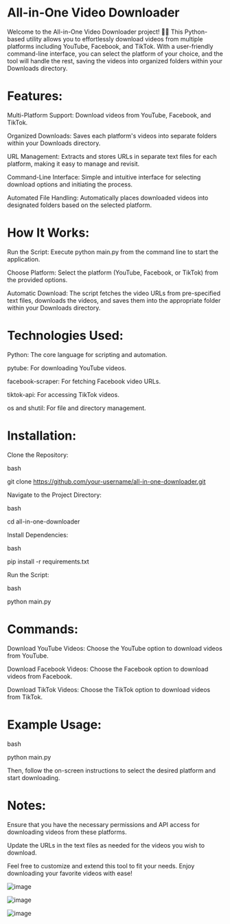 # All-in-One Video Downloader
Welcome to the All-in-One Video Downloader project! 🎥✨ This Python-based utility allows you to effortlessly download videos from multiple platforms including YouTube, Facebook, and TikTok. With a user-friendly command-line interface, you can select the platform of your choice, and the tool will handle the rest, saving the videos into organized folders within your Downloads directory.

# Features:
Multi-Platform Support: Download videos from YouTube, Facebook, and TikTok.

Organized Downloads: Saves each platform's videos into separate folders within your Downloads directory.

URL Management: Extracts and stores URLs in separate text files for each platform, making it easy to manage and revisit.

Command-Line Interface: Simple and intuitive interface for selecting download options and initiating the process.

Automated File Handling: Automatically places downloaded videos into designated folders based on the selected platform.

# How It Works:
Run the Script: Execute python main.py from the command line to start the application.

Choose Platform: Select the platform (YouTube, Facebook, or TikTok) from the provided options.

Automatic Download: The script fetches the video URLs from pre-specified text files, downloads the videos, and saves them into the appropriate folder within your Downloads directory.

# Technologies Used:
Python: The core language for scripting and automation.

pytube: For downloading YouTube videos.

facebook-scraper: For fetching Facebook video URLs.

tiktok-api: For accessing TikTok videos.

os and shutil: For file and directory management.

# Installation:
Clone the Repository:

bash

git clone https://github.com/your-username/all-in-one-downloader.git

Navigate to the Project Directory:

bash

cd all-in-one-downloader

Install Dependencies:

bash

pip install -r requirements.txt

Run the Script:

bash

python main.py

# Commands:
Download YouTube Videos: Choose the YouTube option to download videos from YouTube.

Download Facebook Videos: Choose the Facebook option to download videos from Facebook.

Download TikTok Videos: Choose the TikTok option to download videos from TikTok.

# Example Usage:

bash

python main.py

Then, follow the on-screen instructions to select the desired platform and start downloading.

# Notes:
Ensure that you have the necessary permissions and API access for downloading videos from these platforms.

Update the URLs in the text files as needed for the videos you wish to download.

Feel free to customize and extend this tool to fit your needs. Enjoy downloading your favorite videos with ease!

![image](https://github.com/user-attachments/assets/d7ea52d1-3c6e-4733-986f-e4bbdaa2db2c)

![image](https://github.com/user-attachments/assets/fc2c72d0-4e4b-4b48-912e-4faaca2b24b0)

![image](https://github.com/user-attachments/assets/5a9716f8-11f7-49ba-b7ef-d5752f331baf)



